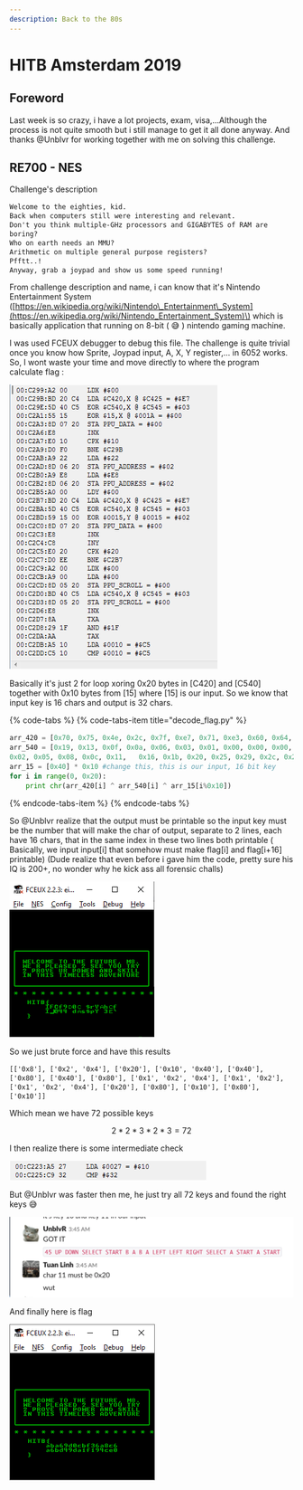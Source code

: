 ```yaml
---
description: Back to the 80s
---
```


# HITB Amsterdam 2019

## Foreword

Last week is so crazy, i have a lot projects, exam, visa,...Although the process is not quite smooth but i still manage to get it all done anyway. And thanks @Unblvr for working together with me on solving this challenge.

## RE700 - NES

Challenge's description

```text
Welcome to the eighties, kid.
Back when computers still were interesting and relevant.
Don't you think multiple-GHz processors and GIGABYTES of RAM are boring?
Who on earth needs an MMU?
Arithmetic on multiple general purpose registers?
Pfftt..!
Anyway, grab a joypad and show us some speed running!
```

From challenge description and name, i can know that it's Nintendo Entertainment System \([https://en.wikipedia.org/wiki/Nintendo\_Entertainment\_System](https://en.wikipedia.org/wiki/Nintendo_Entertainment_System)\) which is basically application that running on 8-bit \( 😅 \) nintendo gaming machine.

I was used FCEUX debugger to debug this file. The challenge is quite trivial once you know how Sprite, Joypad input, A, X, Y register,... in 6052 works. So, I wont waste your time and move directly to where the program calculate flag :

![](.gitbook/assets/image1.png)

Basically it's just 2 for loop xoring 0x20 bytes in \[C420\] and \[C540\] together with 0x10 bytes from \[15\] where \[15\] is our input. So we know that input key is 16 chars and output is 32 chars.

{% code-tabs %}
{% code-tabs-item title="decode\_flag.py" %}
```python
arr_420 = [0x70, 0x75, 0x4e, 0x2c, 0x7f, 0xe7, 0x71, 0xe3, 0x60, 0x64, 0x30, 0x13, 0xe9, 0x24, 0xf2,   0x30, 0x72, 0x12, 0x67, 0x5d, 0x58, 0x96, 0x15, 0xd0, 0x02, 0x54, 0x1e, 0x32, 0x93, 0x51, 0xfb, 0x39]
arr_540 = [0x19, 0x13, 0x0f, 0x0a, 0x06, 0x03, 0x01, 0x00, 0x00, 0x00, 
0x02, 0x05, 0x08, 0x0c, 0x11,   0x16, 0x1b, 0x20, 0x25, 0x29, 0x2c, 0x2f, 0x31, 0x31, 0x31, 0x30, 0x2e, 0x2b, 0x27, 0x22, 0x1e, 0x19]
arr_15 = [0x40] * 0x10 #change this, this is our input, 16 bit key
for i in range(0, 0x20):
    print chr(arr_420[i] ^ arr_540[i] ^ arr_15[i%0x10])
```
{% endcode-tabs-item %}
{% endcode-tabs %}

So @Unblvr realize that the output must be printable so the input key must be the number that will make the char of output, separate to 2 lines, each have 16 chars, that in the same index in these two lines both printable \( Basically, we input input\[i\] that somehow must make flag\[i\] and flag\[i+16\] printable\) \(Dude realize that even before i gave him the code, pretty sure his IQ is 200+, no wonder why he kick ass all forensic challs\)

![](.gitbook/assets/image%20%28169%29.png)

So we just brute force and have this results 

```text
[['0x8'], ['0x2', '0x4'], ['0x20'], ['0x10', '0x40'], ['0x40'], ['0x80'], ['0x40'], ['0x80'], ['0x1', '0x2', '0x4'], ['0x1', '0x2'], ['0x1', '0x2', '0x4'], ['0x20'], ['0x80'], ['0x10'], ['0x80'], ['0x10']]
```

Which mean we have 72 possible keys

$$
2  * 2 * 3 * 2 * 3 = 72
$$

I then realize there is some intermediate check

![](.gitbook/assets/image2.png)

But @Unblvr was faster then me, he just try all 72 keys and found the right keys 😅 

![](.gitbook/assets/image%20%2877%29.png)

And finally here is flag

![](.gitbook/assets/image%20%2826%29.png)




